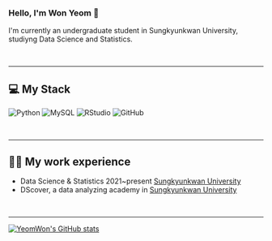 ### Hello, I'm Won Yeom 👋
I'm currently an undergraduate student in Sungkyunkwan University, studiyng Data Science and Statistics. 


<!--
**ChungMok/ChungMok** is a ✨ _special_ ✨ repository because its `README.md` (this file) appears on your GitHub profile.

Here are some ideas to get you started:

- 🔭 I’m currently working on ...
- 🌱 I’m currently learning ...
- 👯 I’m looking to collaborate on ...
- 🤔 I’m looking for help with ...
- 💬 Ask me about ...
- 📫 How to reach me: ...
- 😄 Pronouns: ...
- ⚡ Fun fact: ...
-->

<br/>

---
## 💻 My Stack
<img alt="Python" src ="https://img.shields.io/badge/Python-3776AB.svg?&style=flat-square&logo=Python&logoColor=white"/> <img alt="MySQL" src ="https://img.shields.io/badge/MySQL-4479A1.svg?&style=flat-square&logo=MySQL&logoColor=white"/> <img alt="RStudio" src ="https://img.shields.io/badge/RStudio-75AADB.svg?&style=flat-square&logo=RStudio&logoColor=white"/> <img alt="GitHub" src ="https://img.shields.io/badge/GitHub-181717.svg?&style=flat-square&logo=GitHub&logoColor=white"/> <br/>

<br/>

---
## 🏃‍♀️ My work experience
- Data Science & Statistics 2021~present [Sungkyunkwan University](https://www.skku.edu/skku/index.do)
- DScover, a data analyzing academy in [Sungkyunkwan University](https://www.skku.edu/skku/index.do) <br>

<br/>

---
[![YeomWon's GitHub stats](https://github-readme-stats.vercel.app/api?username=ChungMok&theme=algolia&show_icons=true)](https://github.com/ChungMok/github-readme-stats)
